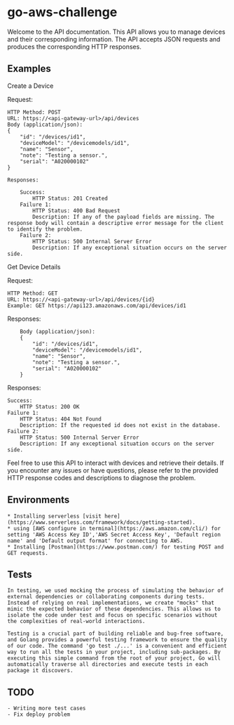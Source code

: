 # go-aws-challenge
Welcome to the API documentation. This API allows you to manage devices and their corresponding information. The API accepts JSON requests and produces the corresponding HTTP responses.

## Examples

Create a Device

Request:

    HTTP Method: POST
    URL: https://<api-gateway-url>/api/devices
    Body (application/json):
    {
        "id": "/devices/id1",
        "deviceModel": "/devicemodels/id1",
        "name": "Sensor",
        "note": "Testing a sensor.",
        "serial": "A020000102"
    }

    Responses:

        Success:
            HTTP Status: 201 Created
        Failure 1:
            HTTP Status: 400 Bad Request
            Description: If any of the payload fields are missing. The response body will contain a descriptive error message for the client to identify the problem.
        Failure 2:
            HTTP Status: 500 Internal Server Error
            Description: If any exceptional situation occurs on the server side.

Get Device Details

Request:

    HTTP Method: GET
    URL: https://<api-gateway-url>/api/devices/{id}
    Example: GET https://api123.amazonaws.com/api/devices/id1

Responses:

        Body (application/json):
        {
            "id": "/devices/id1",
            "deviceModel": "/devicemodels/id1",
            "name": "Sensor",
            "note": "Testing a sensor.",
            "serial": "A020000102"
        }

Responses:
            
    Success:
        HTTP Status: 200 OK
    Failure 1:
        HTTP Status: 404 Not Found
        Description: If the requested id does not exist in the database.
    Failure 2:
        HTTP Status: 500 Internal Server Error
        Description: If any exceptional situation occurs on the server side.

Feel free to use this API to interact with devices and retrieve their details. If you encounter any issues or have questions, please refer to the provided HTTP response codes and descriptions to diagnose the problem.

## Environments
    * Installing serverless [visit here](https://www.serverless.com/framework/docs/getting-started).
    * using [AWS configure in terminal](https://aws.amazon.com/cli/) for setting 'AWS Access Key ID','AWS Secret Access Key', 'Default region name' and 'Default output format' for connecting to AWS.
    * Installing [Postman](https://www.postman.com/) for testing POST and GET requests.

## Tests
    In testing, we used mocking the process of simulating the behavior of external dependencies or collaborating components during tests. Instead of relying on real implementations, we create "mocks" that mimic the expected behavior of these dependencies. This allows us to isolate the code under test and focus on specific scenarios without the complexities of real-world interactions.

    Testing is a crucial part of building reliable and bug-free software, and Golang provides a powerful testing framework to ensure the quality of our code. The command 'go test ./...' is a convenient and efficient way to run all the tests in your project, including sub-packages. By executing this simple command from the root of your project, Go will automatically traverse all directories and execute tests in each package it discovers.

## TODO
    - Writing more test cases
    - Fix deploy problem